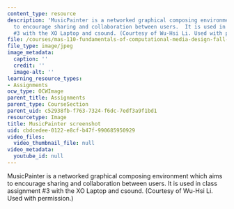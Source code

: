```yaml
---
content_type: resource
description: 'MusicPainter is a networked graphical composing environment which aims
  to encourage sharing and collaboration between users.  It is used in class assignment
  #3 with the XO Laptop and csound. (Courtesy of Wu-Hsi Li. Used with permission.)'
file: /courses/mas-110-fundamentals-of-computational-media-design-fall-2008/cbdcedee0122e8cfb47f990685950929_image001.jpg
file_type: image/jpeg
image_metadata:
  caption: ''
  credit: ''
  image-alt: ''
learning_resource_types:
- Assignments
ocw_type: OCWImage
parent_title: Assignments
parent_type: CourseSection
parent_uid: c52938fb-f763-7324-f6dc-7edf3a9f1bd1
resourcetype: Image
title: MusicPainter screenshot
uid: cbdcedee-0122-e8cf-b47f-990685950929
video_files:
  video_thumbnail_file: null
video_metadata:
  youtube_id: null
---
```

MusicPainter is a networked graphical composing environment which aims to encourage sharing and collaboration between users.  It is used in class assignment #3 with the XO Laptop and csound. (Courtesy of Wu-Hsi Li. Used with permission.)

